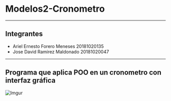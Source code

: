 # Modelos2-Cronometro
---
## Integrantes
- Ariel Ernesto Forero Meneses 20181020135
- Jose David Ramirez Maldonado 20181020047
---
Programa que aplica POO en un cronometro con interfaz gráfica
---
![Imgur](https://i.imgur.com/ubfCLFG.png)
